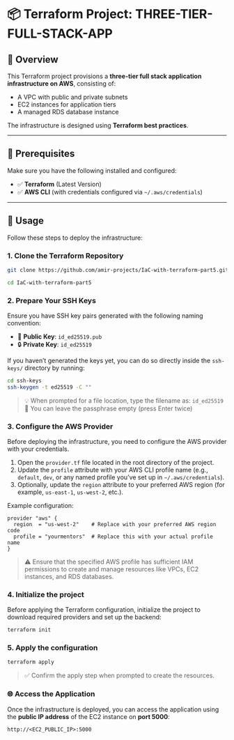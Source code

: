 # 📦 Terraform Project: THREE-TIER-FULL-STACK-APP

## 📝 Overview

This Terraform project provisions a **three-tier full stack application infrastructure on AWS**, consisting of:

- A VPC with public and private subnets  
- EC2 instances for application tiers  
- A managed RDS database instance  

The infrastructure is designed using **Terraform best practices**.

---

## 🔧 Prerequisites

Make sure you have the following installed and configured:

- ✅ **Terraform** (Latest Version)  
- ✅ **AWS CLI** (with credentials configured via `~/.aws/credentials`)  

---

## 🚀 Usage

Follow these steps to deploy the infrastructure:

### 1. Clone the Terraform Repository

```bash
git clone https://github.com/amir-projects/IaC-with-terraform-part5.git

cd IaC-with-terraform-part5
```

### 2. Prepare Your SSH Keys

Ensure you have SSH key pairs generated with the following naming convention:

- 🔑 **Public Key**: `id_ed25519.pub`
- 🔒 **Private Key**: `id_ed25519`

If you haven’t generated the keys yet, you can do so directly inside the `ssh-keys/` directory by running:

```bash
cd ssh-keys
ssh-keygen -t ed25519 -C ""
```
> 💡 When prompted for a file location, type the filename as: `id_ed25519`  
> 🔐 You can leave the passphrase empty (press Enter twice)


### 3. Configure the AWS Provider

Before deploying the infrastructure, you need to configure the AWS provider with your credentials.

1. Open the `provider.tf` file located in the root directory of the project.
2. Update the `profile` attribute with your AWS CLI profile name (e.g., `default`, `dev`, or any named profile you’ve set up in `~/.aws/credentials`).
3. Optionally, update the `region` attribute to your preferred AWS region (for example, `us-east-1`, `us-west-2`, etc.).

Example configuration:

```hcl
provider "aws" {
  region  = "us-west-2"    # Replace with your preferred AWS region code
  profile = "yourmentors"  # Replace this with your actual profile name
}
```
> ⚠️ Ensure that the specified AWS profile has sufficient IAM permissions to create and manage resources like VPCs, EC2 instances, and RDS databases.

### 4. Initialize the project

Before applying the Terraform configuration, initialize the project to download required providers and set up the backend:

```bash
terraform init
```

### 5. Apply the configuration

```bash
terraform apply
```

> ✅ Confirm the apply step when prompted to create the resources.

### 🌐 Access the Application

Once the infrastructure is deployed, you can access the application using the **public IP address** of the EC2 instance on **port 5000**:

```
http://<EC2_PUBLIC_IP>:5000
```
